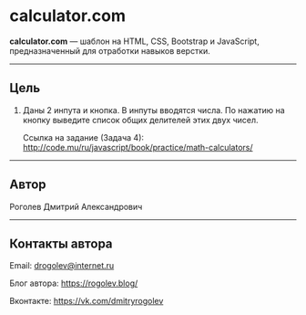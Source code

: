 # calculator.com

**calculator.com** &mdash; шаблон на HTML, CSS, Bootstrap и JavaScript, предназначенный для отработки навыков верстки.

---

## Цель

1. Даны 2 инпута и кнопка. В инпуты вводятся числа. По нажатию на кнопку выведите список общих делителей этих двух чисел.

    Ссылка на задание (Задача 4): 
    http://code.mu/ru/javascript/book/practice/math-calculators/

---

## Автор

Роголев Дмитрий Александрович

---

## Контакты автора

Email: drogolev@internet.ru

Блог автора: https://rogolev.blog/

Вконтакте: https://vk.com/dmitryrogolev
